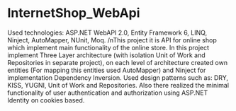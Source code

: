 # InternetShop_WebApi
Used technologies: ASP.NET WebAPI 2.0,  Entity Framework 6, LINQ, Ninject, AutoMapper, NUnit, Moq. 
/nThis project it is API for online shop which implement main functionality of the online store.
In this project implement Three Layer architecture (with isolation Unit of Work and Repositories in separate project), 
on each level of architecture created own entities (For mapping this entities used AutoMapper)
and Ninject for implementation Dependency Inversion. 
Used design patterns such as: DRY, KISS, YUGNI, Unit of Work and Repositories.
Also there realized the minimal functionality of user authentication and authorization using ASP.NET Identity on cookies based.
